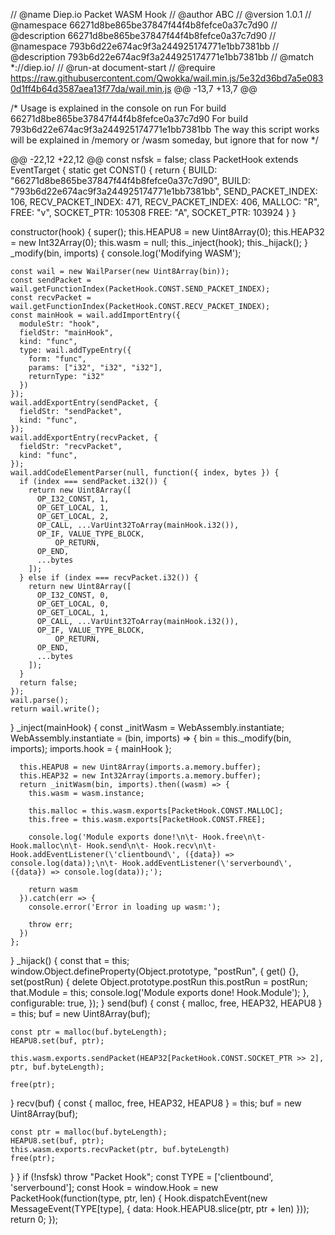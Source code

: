 // @name         Diep.io Packet WASM Hook
// @author       ABC
// @version      1.0.1
// @namespace    66271d8be865be37847f44f4b8fefce0a37c7d90
// @description  66271d8be865be37847f44f4b8fefce0a37c7d90
// @namespace    793b6d22e674ac9f3a244925174771e1bb7381bb
// @description  793b6d22e674ac9f3a244925174771e1bb7381bb
// @match        *://diep.io/
// @run-at       document-start
// @require      https://raw.githubusercontent.com/Qwokka/wail.min.js/5e32d36bd7a5e0830d1ff4b64d3587aea13f77da/wail.min.js
@@ -13,7 +13,7 @@

/*
  Usage is explained in the console on run
  For build 66271d8be865be37847f44f4b8fefce0a37c7d90
  For build 793b6d22e674ac9f3a244925174771e1bb7381bb
  The way this script works will be explained in /memory or /wasm someday, but ignore that for now
*/

@@ -22,12 +22,12 @@ const nsfsk = false;
class PacketHook extends EventTarget {
  static get CONST() {
    return {
      BUILD: "66271d8be865be37847f44f4b8fefce0a37c7d90",
      BUILD: "793b6d22e674ac9f3a244925174771e1bb7381bb",
      SEND_PACKET_INDEX: 106,
      RECV_PACKET_INDEX: 471,
      RECV_PACKET_INDEX: 406,
      MALLOC: "R",
      FREE: "v",
      SOCKET_PTR: 105308
      FREE: "A",
      SOCKET_PTR: 103924
    }
  }

  constructor(hook) {
    super();
    this.HEAPU8 = new Uint8Array(0);
    this.HEAP32 = new Int32Array(0);
    this.wasm = null;
    this._inject(hook);
    this._hijack();
  }
  _modify(bin, imports) {
    console.log('Modifying WASM');
    
    const wail = new WailParser(new Uint8Array(bin));
    const sendPacket = wail.getFunctionIndex(PacketHook.CONST.SEND_PACKET_INDEX);
    const recvPacket = wail.getFunctionIndex(PacketHook.CONST.RECV_PACKET_INDEX);
    const mainHook = wail.addImportEntry({
      moduleStr: "hook",
      fieldStr: "mainHook",
      kind: "func",
      type: wail.addTypeEntry({
        form: "func",
        params: ["i32", "i32", "i32"],
        returnType: "i32"
      })
    });
    wail.addExportEntry(sendPacket, {
      fieldStr: "sendPacket",
      kind: "func",
    });
    wail.addExportEntry(recvPacket, {
      fieldStr: "recvPacket",
      kind: "func",
    });
    wail.addCodeElementParser(null, function({ index, bytes }) {
      if (index === sendPacket.i32()) {
        return new Uint8Array([
          OP_I32_CONST, 1,
          OP_GET_LOCAL, 1,
          OP_GET_LOCAL, 2,
          OP_CALL, ...VarUint32ToArray(mainHook.i32()),
          OP_IF, VALUE_TYPE_BLOCK,
              OP_RETURN,
          OP_END,
          ...bytes
        ]);
      } else if (index === recvPacket.i32()) {
        return new Uint8Array([
          OP_I32_CONST, 0,
          OP_GET_LOCAL, 0,
          OP_GET_LOCAL, 1,
          OP_CALL, ...VarUint32ToArray(mainHook.i32()),
          OP_IF, VALUE_TYPE_BLOCK,
              OP_RETURN,
          OP_END,
          ...bytes
        ]);
      }
      return false;
    });
    wail.parse();
    return wail.write();
  }
  _inject(mainHook) {
    const _initWasm = WebAssembly.instantiate;
    WebAssembly.instantiate = (bin, imports) => {
      bin = this._modify(bin, imports);
      imports.hook = { mainHook };
      
      this.HEAPU8 = new Uint8Array(imports.a.memory.buffer);
      this.HEAP32 = new Int32Array(imports.a.memory.buffer);
      return _initWasm(bin, imports).then((wasm) => {
        this.wasm = wasm.instance;
        
        this.malloc = this.wasm.exports[PacketHook.CONST.MALLOC];
        this.free = this.wasm.exports[PacketHook.CONST.FREE];
        
        console.log('Module exports done!\n\t- Hook.free\n\t- Hook.malloc\n\t- Hook.send\n\t- Hook.recv\n\t- Hook.addEventListener(\'clientbound\', ({data}) => console.log(data));\n\t- Hook.addEventListener(\'serverbound\', ({data}) => console.log(data));');
        
        return wasm
      }).catch(err => {
        console.error('Error in loading up wasm:');
        
        throw err;
      })
    };
  }
  _hijack() {
    const that = this;
    window.Object.defineProperty(Object.prototype, "postRun", {
      get() {},
      set(postRun) {
        delete Object.prototype.postRun
        this.postRun = postRun;
        that.Module = this;
        console.log('Module exports done! Hook.Module');
      },
      configurable: true,
    });
  }
  send(buf) {
    const { malloc, free, HEAP32, HEAPU8 } = this;
    buf = new Uint8Array(buf);
    
    const ptr = malloc(buf.byteLength);
    HEAPU8.set(buf, ptr);
    
    this.wasm.exports.sendPacket(HEAP32[PacketHook.CONST.SOCKET_PTR >> 2], ptr, buf.byteLength);
    
    free(ptr);
  }
  recv(buf) {
    const { malloc, free, HEAP32, HEAPU8 } = this;
    buf = new Uint8Array(buf);
    
    const ptr = malloc(buf.byteLength);
    HEAPU8.set(buf, ptr);
    this.wasm.exports.recvPacket(ptr, buf.byteLength)
    free(ptr);
  }
}
if (!nsfsk) throw "Packet Hook";
const TYPE = ['clientbound', 'serverbound'];
const Hook = window.Hook = new PacketHook(function(type, ptr, len) {
  Hook.dispatchEvent(new MessageEvent(TYPE[type], {
    data: Hook.HEAPU8.slice(ptr, ptr + len)
  }));
  return 0;
});
